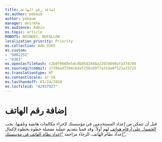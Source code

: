 ```yaml
---
title: إضافة رقم الهاتف
ms.author: pebaum
author: pebaum
manager: mnirkhe
ms.audience: Admin
ms.topic: article
ROBOTS: NOINDEX, NOFOLLOW
localization_priority: Priority
ms.collection: Adm_O365
ms.custom:
- "9002252"
- "4363"
ms.openlocfilehash: c2b9f9668e5dc8b85d3448a2207d090afa374708
ms.sourcegitcommit: 1739ead7594cbdaf256cb9f7a31da8f521a33725
ms.translationtype: HT
ms.contentlocale: ar-SA
ms.lasthandoff: 03/24/2020
ms.locfileid: "42937927"
---
```

# <a name="add-phone-number"></a>إضافة رقم الهاتف

قبل أن تتمكن من إعداد المستخدمين في مؤسستك لإجراء مكالمات هاتفية وتلقيها، يجب [الحصول على أرقام هواتف](https://docs.microsoft.com/MicrosoftTeams/phone-number-calling-plans/port-order-overview) لهم أولاً. وقد قمنا بتقديم عملية مفصلة خطوة بخطوة لإكمال إعداد نظام الهاتف. الرجاء مراجعة ["إعداد نظام الهاتف في مؤسستك"](https://docs.microsoft.com/MicrosoftTeams/phone-number-calling-plans/port-order-overview). 
